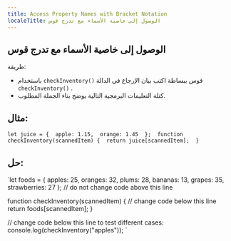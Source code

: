 ```yaml
---
title: Access Property Names with Bracket Notation
localeTitle: الوصول إلى خاصية الأسماء مع تدرج قوس
---
```

## الوصول إلى خاصية الأسماء مع تدرج قوس

طريقة:

*   باستخدام `checkInventory()` قوس ببساطة اكتب بيان الإرجاع في الدالة `checkInventory()` .
*   كتلة التعليمات البرمجية التالية يوضح بناء الجملة المطلوب.

## مثال:

 `let juice = { 
  apple: 1.15, 
  orange: 1.45 
 }; 
 function checkInventory(scannedItem) { 
  return juice[scannedItem]; 
 } 
` 

## حل:

 `let foods = { 
  apples: 25, 
  oranges: 32, 
  plums: 28, 
  bananas: 13, 
  grapes: 35, 
  strawberries: 27 
 }; 
 // do not change code above this line 
 
 function checkInventory(scannedItem) { 
  // change code below this line 
  return foods[scannedItem]; 
 } 
 
 // change code below this line to test different cases: 
 console.log(checkInventory("apples")); 
`